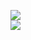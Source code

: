 [![](https://img.shields.io/badge/Made%20With-Github%20Spray-lightgrey.svg?style=for-the-badge&logo=github)](https://github.com/Annihil/github-spray#11367)  
[![](https://i.imgur.com/2DrTn0Z.gif)](https://github.com/Annihil/github-spray)